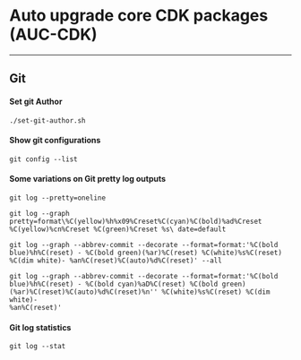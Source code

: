 # Auto upgrade core CDK packages (AUC-CDK)


---

## Git 
#### Set git Author

```shell
./set-git-author.sh
```

#### Show git configurations
```shell
git config --list
```

#### Some variations on Git pretty log outputs
```shell
git log --pretty=oneline
```
```shell
git log --graph pretty=format\%C(yellow)%h%x09%Creset%C(cyan)%C(bold)%ad%Creset %C(yellow)%cn%Creset %C(green)%Creset %s\ date=default
```
```shell
git log --graph --abbrev-commit --decorate --format=format:'%C(bold blue)%h%C(reset) - %C(bold green)(%ar)%C(reset) %C(white)%s%C(reset) %C(dim white)- %an%C(reset)%C(auto)%d%C(reset)' --all
```
```shell
git log --graph --abbrev-commit --decorate --format=format:'%C(bold blue)%h%C(reset) - %C(bold cyan)%aD%C(reset) %C(bold green)(%ar)%C(reset)%C(auto)%d%C(reset)%n'' %C(white)%s%C(reset) %C(dim white)- 
%an%C(reset)'
```

#### Git log statistics
```shell
git log --stat
```

